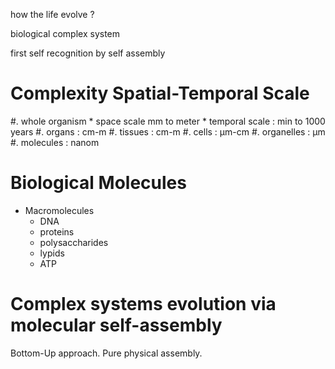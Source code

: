 
how the life evolve ?

biological complex system

first self recognition
by self assembly

# Complexity Spatial-Temporal Scale

#. whole organism
    * space scale mm to meter
    * temporal scale : min to 1000 years
#. organs : cm-m
#. tissues : cm-m
#. cells : µm-cm
#. organelles : µm
#. molecules : nanom

# Biological Molecules

* Macromolecules
    * DNA
    * proteins
    * polysaccharides
    * lypids
    * ATP

# Complex systems evolution via molecular self-assembly

Bottom-Up approach.
Pure physical assembly.
